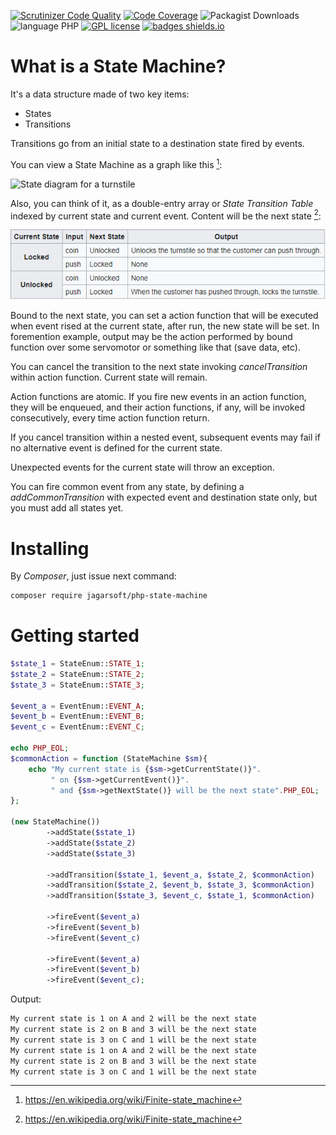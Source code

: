 [![Scrutinizer Code Quality](https://scrutinizer-ci.com/g/jagarsoft/php-state-machine/badges/quality-score.png?b=master)](https://scrutinizer-ci.com/g/jagarsoft/php-state-machine/?branch=master)
[![Code Coverage](https://scrutinizer-ci.com/g/jagarsoft/php-state-machine/badges/coverage.png?b=master)](https://scrutinizer-ci.com/g/jagarsoft/php-state-machine/?branch=master)
![Packagist Downloads](https://img.shields.io/packagist/dt/jagarsoft/php-state-machine?style=plastic)
![language PHP](https://img.shields.io/badge/language-PHP-green.svg?longCache=true&style=plastic)
[![GPL license](https://img.shields.io/badge/License-GPL-blue.svg?longCache=true&style=plastic)](http://perso.crans.org/besson/LICENSE.html)
[![badges shields.io](https://img.shields.io/badge/badges-shields.io-green.svg?longCache=true&style=plastic)](https://shields.io)

# What is a State Machine?
It's a data structure made of two key items:
* States
* Transitions

Transitions go from an initial state to a destination state fired by events.

You can view a State Machine as a graph like this [^1]:

![State diagram for a turnstile](https://upload.wikimedia.org/wikipedia/commons/thumb/9/9e/Turnstile_state_machine_colored.svg/320px-Turnstile_state_machine_colored.svg.png)

Also, you can think of it, as a double-entry array or _State Transition Table_ indexed by current state and current event. Content will be the next state [^1]:

![state-transition-table](state-transition-table.png)

Bound to the next state, you can set a action function that will be executed when event rised at the current state, after run, the new state will be set. In foremention example, output may be the action performed by bound function over some servomotor or something like that (save data, etc).

You can cancel the transition to the next state invoking _cancelTransition_ within action function. Current state will remain.

Action functions are atomic. If you fire new events in an action function, they will be enqueued, and their action functions, if any, will be invoked consecutively, every time action function return.

If you cancel transition within a nested event, subsequent events may fail if no alternative event is defined for the current state.

Unexpected events for the current state will throw an exception.

You can fire common event from any state, by defining a _addCommonTransition_ with expected event and destination state only, but you must add all states yet.

[^1]: https://en.wikipedia.org/wiki/Finite-state_machine

# Installing

By _Composer_, just issue next command:

```bash
composer require jagarsoft/php-state-machine
```

# Getting started

```php
$state_1 = StateEnum::STATE_1;
$state_2 = StateEnum::STATE_2;
$state_3 = StateEnum::STATE_3;

$event_a = EventEnum::EVENT_A;
$event_b = EventEnum::EVENT_B;
$event_c = EventEnum::EVENT_C;

echo PHP_EOL;
$commonAction = function (StateMachine $sm){
    echo "My current state is {$sm->getCurrentState()}".
         " on {$sm->getCurrentEvent()}".
         " and {$sm->getNextState()} will be the next state".PHP_EOL;
};

(new StateMachine())
        ->addState($state_1)
        ->addState($state_2)
        ->addState($state_3)

        ->addTransition($state_1, $event_a, $state_2, $commonAction)
        ->addTransition($state_2, $event_b, $state_3, $commonAction)
        ->addTransition($state_3, $event_c, $state_1, $commonAction)

        ->fireEvent($event_a)
        ->fireEvent($event_b)
        ->fireEvent($event_c)

        ->fireEvent($event_a)
        ->fireEvent($event_b)
        ->fireEvent($event_c);
```

Output:

```bash
My current state is 1 on A and 2 will be the next state
My current state is 2 on B and 3 will be the next state
My current state is 3 on C and 1 will be the next state
My current state is 1 on A and 2 will be the next state
My current state is 2 on B and 3 will be the next state
My current state is 3 on C and 1 will be the next state
```
